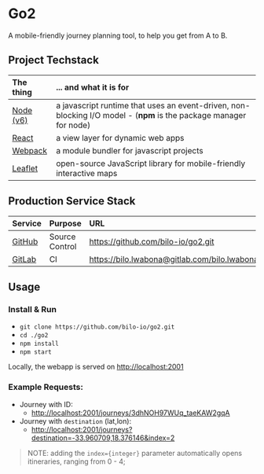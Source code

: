 # Go2

A mobile-friendly journey planning tool, to help you get from A to B.

## Project Techstack

|The thing|... and what it is for|
|:--------|:-----------|
|[Node (v6)](https://nodejs.org)|a javascript runtime that uses an event-driven, non-blocking I/O model - (**npm** is the package manager for node)|
|[React](https://facebook.github.io/react/)|a view layer for dynamic web apps|
|[Webpack](https://webpack.github.io)|a module bundler for javascript projects|
|[Leaflet](http://leafletjs.com/)|open-source JavaScript library for mobile-friendly interactive maps|

## Production Service Stack

|Service|Purpose|URL|
|:--|:--|:---|
|[GitHub]()|Source Control|https://github.com/bilo-io/go2.git
|[GitLab]()|CI|https://bilo.lwabona@gitlab.com/bilo.lwabona/go2.git|


## Usage

### Install & Run

- `git clone https://github.com/bilo-io/go2.git`
- `cd ./go2`
- `npm install`
- `npm start`

Locally, the webapp is served on [http://localhost:2001](http://localhost:2001)

### Example Requests:

- Journey with ID:
    - [http://localhost:2001/journeys/3dhNOH97WUq_taeKAW2gqA](http://localhost:2001/journeys/3dhNOH97WUq_taeKAW2gqA)
- Journey with `destination` (lat,lon):
    - [http://localhost:2001/journeys?destination=-33.960709,18.376146&index=2](http://localhost:2001/journeys?destination=-33.960709,18.376146&index=2)

>NOTE: adding the `index={integer}` parameter automatically opens itineraries, ranging from 0 - 4;

